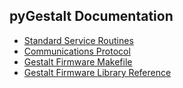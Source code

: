 ## pyGestalt Documentation

- [Standard Service Routines](reference/standardserviceroutines.md)
- [Communications Protocol](reference/nodecommunication.md)
- [Gestalt Firmware Makefile](reference/standardmakefile.md)
- [Gestalt Firmware Library Reference](reference/firmwarereference.md)